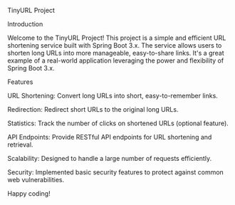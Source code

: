 TinyURL Project


Introduction


Welcome to the TinyURL Project! This project is a simple and efficient URL shortening service built with Spring Boot 3.x. The service allows users to shorten long URLs into more manageable, easy-to-share links. It's a great example of a real-world application leveraging the power and flexibility of Spring Boot 3.x.

Features

URL Shortening: Convert long URLs into short, easy-to-remember links.

Redirection: Redirect short URLs to the original long URLs.

Statistics: Track the number of clicks on shortened URLs (optional feature).

API Endpoints: Provide RESTful API endpoints for URL shortening and retrieval.

Scalability: Designed to handle a large number of requests efficiently.

Security: Implemented basic security features to protect against common web vulnerabilities.



Happy coding!
